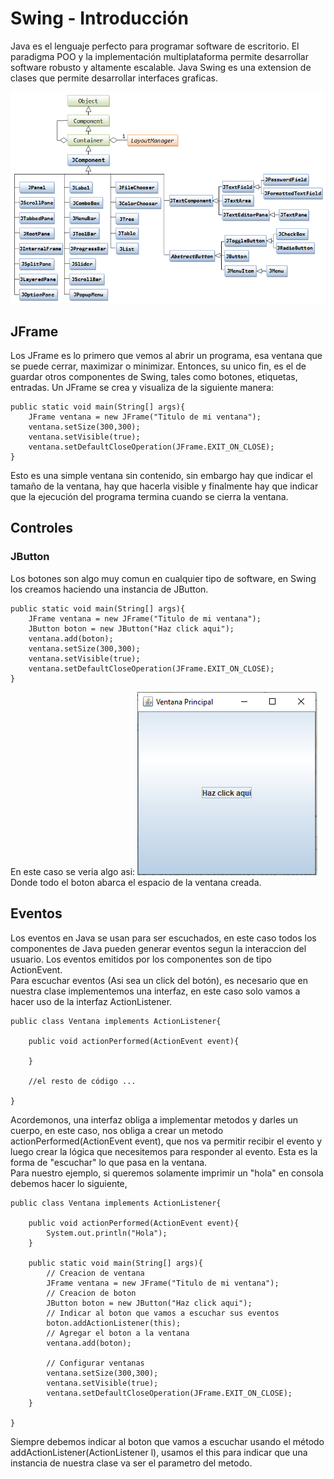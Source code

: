# Swing - Introducción
Java es el lenguaje perfecto para programar software de escritorio. El paradigma POO y la implementación multiplataforma permite desarrollar software robusto y altamente escalable.
Java Swing es una extension de clases que permite desarrollar interfaces graficas.

![uml](./swing_uml.png)

## JFrame

Los JFrame es lo primero que vemos al abrir un programa, esa ventana que se puede cerrar, maximizar o minimizar. Entonces, su unico fin, es el de guardar otros componentes de Swing, tales como botones, etiquetas, entradas. Un JFrame se crea y visualiza de la siguiente manera:

```
public static void main(String[] args){
    JFrame ventana = new JFrame("Titulo de mi ventana");
    ventana.setSize(300,300);
    ventana.setVisible(true);
    ventana.setDefaultCloseOperation(JFrame.EXIT_ON_CLOSE);
}
```

Esto es una simple ventana sin contenido, sin embargo hay que indicar el tamaño de la ventana, hay que hacerla visible y finalmente hay que indicar que la ejecución del programa termina cuando se cierra la ventana.

## Controles
### JButton

Los botones son algo muy comun en cualquier tipo de software, en Swing los creamos haciendo una instancia de JButton.

```
public static void main(String[] args){
    JFrame ventana = new JFrame("Titulo de mi ventana");
    JButton boton = new JButton("Haz click aqui");
    ventana.add(boton);
    ventana.setSize(300,300);
    ventana.setVisible(true);
    ventana.setDefaultCloseOperation(JFrame.EXIT_ON_CLOSE);
}
```
En este caso se veria algo asi:
![framewithbtn](./framewithbtn.png)
Donde todo el boton abarca el espacio de la ventana creada.

## Eventos
Los eventos en Java se usan para ser escuchados, en este caso todos los componentes de Java pueden generar eventos segun la interaccion del usuario. Los eventos emitidos por los componentes son de tipo ActionEvent.</br>
Para escuchar eventos (Asi sea un click del botón), es necesario que en nuestra clase implementemos una interfaz, en este caso solo vamos a hacer uso de la interfaz ActionListener.
```
public class Ventana implements ActionListener{

    public void actionPerformed(ActionEvent event){

    }

    //el resto de código ...

}
```
Acordemonos, una interfaz obliga a implementar metodos y darles un cuerpo, en este caso, nos obliga a crear un metodo actionPerformed(ActionEvent event), que nos va permitir recibir el evento y luego crear la lógica que necesitemos para responder al evento. Esta es la forma de "escuchar" lo que pasa en la ventana.
</br>
Para nuestro ejemplo, si queremos solamente imprimir un "hola" en consola debemos hacer lo siguiente,

```
public class Ventana implements ActionListener{

    public void actionPerformed(ActionEvent event){
        System.out.println("Hola");
    }

    public static void main(String[] args){
        // Creacion de ventana
        JFrame ventana = new JFrame("Titulo de mi ventana");
        // Creacion de boton
        JButton boton = new JButton("Haz click aqui");
        // Indicar al boton que vamos a escuchar sus eventos
        boton.addActionListener(this);
        // Agregar el boton a la ventana
        ventana.add(boton);

        // Configurar ventanas
        ventana.setSize(300,300);
        ventana.setVisible(true);
        ventana.setDefaultCloseOperation(JFrame.EXIT_ON_CLOSE);
    }

}
```
Siempre debemos indicar al boton que vamos a escuchar usando el método addActionListener(ActionListener l), usamos el this para indicar que una instancia de nuestra clase va ser el parametro del metodo.
